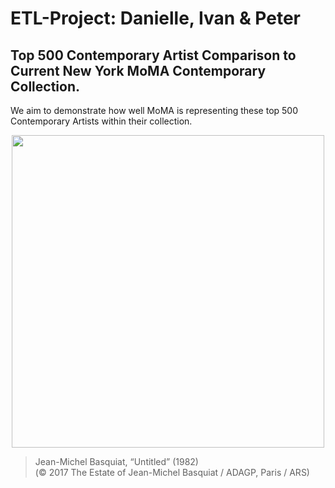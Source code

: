 # ETL-Project: Danielle, Ivan & Peter
## Top 500 Contemporary Artist Comparison to Current New York MoMA Contemporary Collection.

We aim to demonstrate how well MoMA is representing these top 500 Contemporary Artists within their collection.


<p align="center">
  <img src="https://hyperallergic.com/wp-content/uploads/2017/05/9761-lot-24.jpg" width="500" align="middle">
</p>

>Jean-Michel Basquiat, “Untitled” (1982)  
>(© 2017 The Estate of Jean-Michel Basquiat / ADAGP, Paris / ARS)

